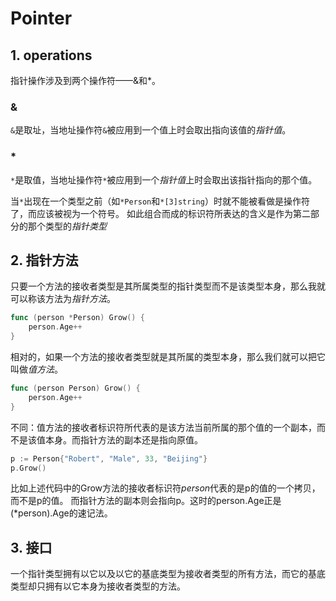 # Pointer

## 1. operations

指针操作涉及到两个操作符——&和*。

### &

`&`是取址，当地址操作符`&`被应用到一个值上时会取出指向该值的*指针值*。

### *

`*`是取值，当地址操作符`*`被应用到一个*指针值*上时会取出该指针指向的那个值。

当`*`出现在一个类型之前（如`*Person`和`*[3]string`）时就不能被看做是操作符了，而应该被视为一个符号。
如此组合而成的标识符所表达的含义是作为第二部分的那个类型的*指针类型*

## 2. 指针方法

只要一个方法的接收者类型是其所属类型的指针类型而不是该类型本身，那么我就可以称该方法为*指针方法*。

``` go
func (person *Person) Grow() {
    person.Age++
}
```

相对的，如果一个方法的接收者类型就是其所属的类型本身，那么我们就可以把它叫做*值方法*。

``` go
func (person Person) Grow() {
    person.Age++
}
```

不同：值方法的接收者标识符所代表的是该方法当前所属的那个值的一个副本，而不是该值本身。而指针方法的副本还是指向原值。

``` go
p := Person{"Robert", "Male", 33, "Beijing"}
p.Grow()
```

比如上述代码中的Grow方法的接收者标识符*person*代表的是p的值的一个拷贝，而不是p的值。
而指针方法的副本则会指向p。这时的person.Age正是(*person).Age的速记法。

## 3. 接口

一个指针类型拥有以它以及以它的基底类型为接收者类型的所有方法，而它的基底类型却只拥有以它本身为接收者类型的方法。